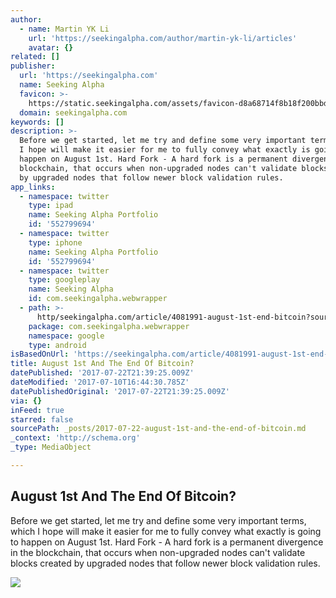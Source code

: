 ```yaml
---
author:
  - name: Martin YK Li
    url: 'https://seekingalpha.com/author/martin-yk-li/articles'
    avatar: {}
related: []
publisher:
  url: 'https://seekingalpha.com'
  name: Seeking Alpha
  favicon: >-
    https://static.seekingalpha.com/assets/favicon-d8a68714f8b18f200bbdab463556289870b8fc0c008d85fda68e41ebfb724635.ico
  domain: seekingalpha.com
keywords: []
description: >-
  Before we get started, let me try and define some very important terms, which
  I hope will make it easier for me to fully convey what exactly is going to
  happen on August 1st. Hard Fork - A hard fork is a permanent divergence in the
  blockchain, that occurs when non-upgraded nodes can't validate blocks created
  by upgraded nodes that follow newer block validation rules.
app_links:
  - namespace: twitter
    type: ipad
    name: Seeking Alpha Portfolio
    id: '552799694'
  - namespace: twitter
    type: iphone
    name: Seeking Alpha Portfolio
    id: '552799694'
  - namespace: twitter
    type: googleplay
    name: Seeking Alpha
    id: com.seekingalpha.webwrapper
  - path: >-
      http/seekingalpha.com/article/4081991-august-1st-end-bitcoin?source=google_app_index
    package: com.seekingalpha.webwrapper
    namespace: google
    type: android
isBasedOnUrl: 'https://seekingalpha.com/article/4081991-august-1st-end-bitcoin'
title: August 1st And The End Of Bitcoin?
datePublished: '2017-07-22T21:39:25.009Z'
dateModified: '2017-07-10T16:44:30.785Z'
datePublishedOriginal: '2017-07-22T21:39:25.009Z'
via: {}
inFeed: true
starred: false
sourcePath: _posts/2017-07-22-august-1st-and-the-end-of-bitcoin.md
_context: 'http://schema.org'
_type: MediaObject

---
```

<article style=""><h1>August 1st And The End Of Bitcoin?</h1><p>Before we get started, let me try and define some very important terms, which I hope will make it easier for me to fully convey what exactly is going to happen on August 1st. Hard Fork - A hard fork is a permanent divergence in the blockchain, that occurs when non-upgraded nodes can't validate blocks created by upgraded nodes that follow newer block validation rules.</p><img src="https://static.seekingalpha.com/uploads/2017/6/16/42230476-14975881483466032_origin.png" /></article>